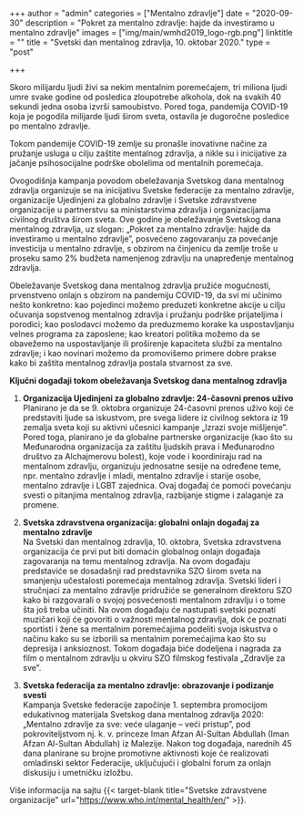 +++
author = "admin"
categories = ["Mentalno zdravlje"]
date = "2020-09-30"
description = "Pokret za mentalno zdravlje: hajde da investiramo u mentalno zdravlje"
images = ["img/main/wmhd2019_logo-rgb.png"]
linktitle = ""
title = "Svetski dan mentalnog zdravlja, 10. oktobar 2020."
type = "post"

+++

Skoro milijardu ljudi živi sa nekim mentalnim poremećajem, tri miliona ljudi umre svake godine od posledica zloupotrebe alkohola, dok na svakih 40 sekundi jedna osoba izvrši samoubistvo. Pored toga, pandemija COVID-19 koja je pogodila milijarde ljudi širom sveta, ostavila je dugoročne posledice po mentalno zdravlje.

Tokom pandemije COVID-19 zemlje su pronašle inovativne načine za pružanje usluga u cilju zaštite mentalnog zdravlja, a nikle su i inicijative za jačanje psihosocijalne podrške obolelima od mentalnih poremećaja.

Ovogodišnja kampanja povodom obeležavanja Svetskog dana mentalnog zdravlja organizuje se na inicijativu Svetske federacije za mentalno zdravlje, organizacije Ujedinjeni za globalno zdravlje i Svetske zdravstvene organizacije u partnerstvu sa ministarstvima zdravlja i organizacijama civilnog društva širom sveta. Ove godine je obeležavanje Svetskog dana mentalnog zdravlja, uz slogan: „Pokret za mentalno zdravlje: hajde da investiramo u mentalno zdravlje”, posvećeno zagovaranju za povećanje investicija u mentalno zdravlje, s obzirom na činjenicu da zemlje troše u proseku samo 2% budžeta namenjenog zdravlju na unapređenje mentalnog zdravlja.

Obeležavanje Svetskog dana mentalnog zdravlja pružiće mogućnosti, prvenstveno onlajn s obzirom na pandemiju COVID-19, da svi mi učinimo nešto konkretno: kao pojedinci možemo preduzeti konkretne akcije u cilju očuvanja sopstvenog mentalnog zdravlja i pružanju podrške prijateljima i porodici; kao poslodavci možemo da preduzmemo korake ka uspostavljanju velnes programa za zaposlene; kao kreatori politika možemo da se obavežemo na uspostavljanje ili proširenje kapaciteta službi za mentalno zdravlje; i kao novinari možemo da promovišemo primere dobre prakse kako bi zaštita mentalnog zdravlja postala stvarnost za sve.

**Ključni događaji tokom obeležavanja Svetskog dana mentalnog zdravlja**

1. **Organizacija Ujedinjeni za globalno zdravlje: 24-časovni prenos uživo**  
   Planirano je da se 9. oktobra organizuje 24-časovni prenos uživo koji će predstaviti ljude sa iskustvom, pre svega lidere iz civilnog sektora iz 19 zemalja sveta koji su aktivni učesnici kampanje „Izrazi svoje mišljenje”. Pored toga, planirano je da globalne partnerske organizacije (kao što su Međunarodna organizacija za zaštitu ljudskih prava i Međunarodno društvo za Alchajmerovu bolest), koje vode i koordiniraju rad na mentalnom zdravlju, organizuju jednosatne sesije na određene teme, npr. mentalno zdravlje i mladi, mentalno zdravlje i starije osobe, mentalno zdravlje i LGBT zajednica. Ovaj događaj će pomoći povećanju svesti o pitanjima mentalnog zdravlja, razbijanje stigme i zalaganje za promene.

2. **Svetska zdravstvena organizacija: globalni onlajn događaj za mentalno zdravlje**  
   Na Svetski dan mentalnog zdravlja, 10. oktobra, Svetska zdravstvena organizacija će prvi put biti domaćin globalnog onlajn događaja zagovaranja na temu mentalnog zdravlja. Na ovom događaju predstaviće se dosadašnji rad predstavnika SZO širom sveta na smanjenju učestalosti poremećaja mentalnog zdravlja. Svetski lideri i stručnjaci za mentalno zdravlje pridružiće se generalnom direktoru SZO kako bi razgovarali o svojoj posvećenosti mentalnom zdravlju i o tome šta još treba učiniti. Na ovom događaju će nastupati svetski poznati muzičari koji će govoriti o važnosti mentalnog zdravlja, dok će poznati sportisti i žene sa mentalnim poremećajima podeliti svoja iskustva o načinu kako su se izborili sa mentalnim poremećajima kao što su depresija i anksioznost. Tokom događaja biće dodeljena i nagrada za film o mentalnom zdravlju u okviru SZO filmskog festivala „Zdravlje za sve”.

3. **Svetska federacija za mentalno zdravlje: obrazovanje i podizanje svesti**  
   Kampanja Svetske federacije započinje 1. septembra promocijom edukativnog materijala Svetskog dana mentalnog zdravlja 2020: „Mentalno zdravlje za sve: veće ulaganje – veći pristup”, pod pokroviteljstvom nj. k. v. princeze Iman Afzan Al-Sultan Abdullah (Iman Afzan Al-Sultan Abdullah) iz Malezije. Nakon tog događaja, narednih 45 dana planirane su brojne promotivne aktivnosti koje će realizovati omladinski sektor Federacije, uključujući i globalni forum za onlajn diskusiju i umetničku izložbu.

Više informacija na sajtu {{< target-blank title="Svetske zdravstvene organizacije" url="https://www.who.int/mental_health/en/" >}}.
